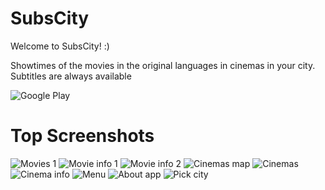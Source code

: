 # SubsCity
Welcome to SubsCity! :)

Showtimes of the movies in the original languages in cinemas in your city. Subtitles are always available

![Google Play](https://play.google.com/intl/en_us/badges/images/generic/en_badge_web_generic.png)

# Top Screenshots
![Movies 1](/screenshots/Dark/Movies%201.png) ![Movie info 1](/screenshots/Dark/Movie%20info%201.png) ![Movie info 2](/screenshots/Dark/Movie%20info%202.png)
![Cinemas map](/screenshots/Dark/Cinemas%20map.png) ![Cinemas](/screenshots/Dark/Cinemas.png) ![Cinema info](/screenshots/Dark/Cinema%20info.png)
![Menu](/screenshots/Dark/Menu.png) ![About app](/screenshots/Dark/About%20the%20app.png) ![Pick city](/screenshots/Dark/Pick%20a%20city.png)